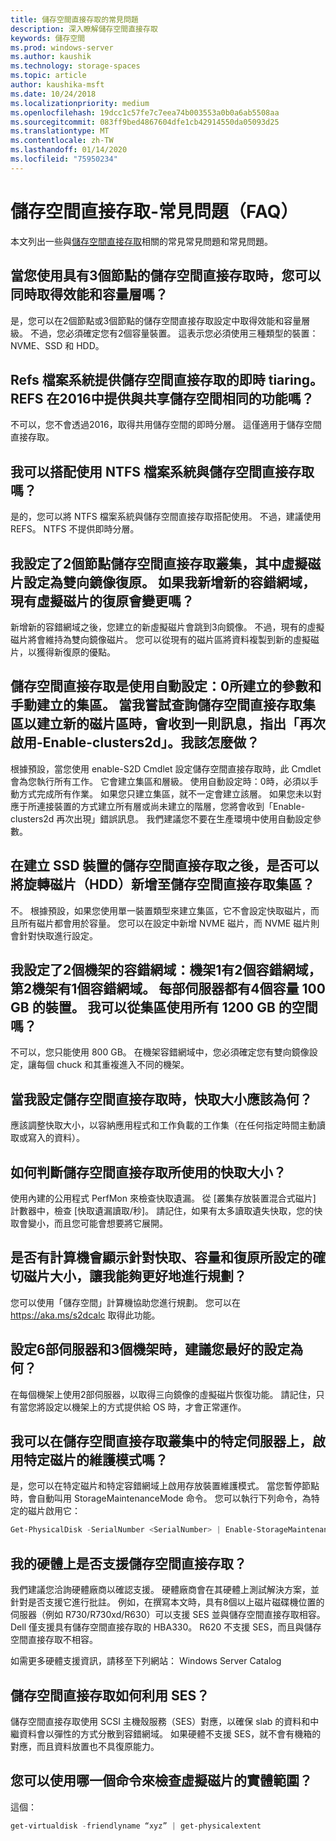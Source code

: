 ```yaml
---
title: 儲存空間直接存取的常見問題
description: 深入瞭解儲存空間直接存取
keywords: 儲存空間
ms.prod: windows-server
ms.author: kaushik
ms.technology: storage-spaces
ms.topic: article
author: kaushika-msft
ms.date: 10/24/2018
ms.localizationpriority: medium
ms.openlocfilehash: 19dcc1c57fe7c7eea74b003553a0b0a6ab5508aa
ms.sourcegitcommit: 083ff9bed4867604dfe1cb42914550da05093d25
ms.translationtype: MT
ms.contentlocale: zh-TW
ms.lasthandoff: 01/14/2020
ms.locfileid: "75950234"
---
```

# <a name="storage-spaces-direct---frequently-asked-questions-faq"></a>儲存空間直接存取-常見問題（FAQ）

本文列出一些與[儲存空間直接存取](storage-spaces-direct-overview.md)相關的常見常見問題和常見問題。

## <a name="when-you-use-storage-spaces-direct-with-3-nodes-can-you-get-both-performance-and-capacity-tiers"></a>當您使用具有3個節點的儲存空間直接存取時，您可以同時取得效能和容量層嗎？

是，您可以在2個節點或3個節點的儲存空間直接存取設定中取得效能和容量層級。 不過，您必須確定您有2個容量裝置。 這表示您必須使用三種類型的裝置： NVME、SSD 和 HDD。
 
## <a name="refs-file-system-provides-real-time-tiaring-with-storage-spaces-direct-does-refs-provides-the-same-functionality-with-shared-storage-spaces-in-2016"></a>Refs 檔案系統提供儲存空間直接存取的即時 tiaring。 REFS 在2016中提供與共享儲存空間相同的功能嗎？

不可以，您不會透過2016，取得共用儲存空間的即時分層。 這僅適用于儲存空間直接存取。 
 
## <a name="can-i-use-an-ntfs-file-system-with-storage-spaces-direct"></a>我可以搭配使用 NTFS 檔案系統與儲存空間直接存取嗎？
  
是的，您可以將 NTFS 檔案系統與儲存空間直接存取搭配使用。 不過，建議使用 REFS。 NTFS 不提供即時分層。 
 
## <a name="i-have-configured-2-node-storage-spaces-direct-clusters-where-the-virtual-disk-is-configured-as-2-way-mirror-resiliency-if-i-add-a-new-fault-domain-will-the-resiliency-of-the-existing-virtual-disk-change"></a>我設定了2個節點儲存空間直接存取叢集，其中虛擬磁片設定為雙向鏡像復原。 如果我新增新的容錯網域，現有虛擬磁片的復原會變更嗎？

新增新的容錯網域之後，您建立的新虛擬磁片會跳到3向鏡像。 不過，現有的虛擬磁片將會維持為雙向鏡像磁片。 您可以從現有的磁片區將資料複製到新的虛擬磁片，以獲得新復原的優點。
 
## <a name="the-storage-spaces-direct-was-created-using-the-autoconfig0-switch-and-the-pool-created-manually-when-i-try-to-query-the-storage-spaces-direct-pool-to-create-a-new-volume-i-get-a-message-that-says-enable-clusters2d-again-what-should-i-do"></a>儲存空間直接存取是使用自動設定：0所建立的參數和手動建立的集區。 當我嘗試查詢儲存空間直接存取集區以建立新的磁片區時，會收到一則訊息，指出「再次啟用-Enable-clusters2d」。我該怎麼做？

根據預設，當您使用 enable-S2D Cmdlet 設定儲存空間直接存取時，此 Cmdlet 會為您執行所有工作。 它會建立集區和層級。 使用自動設定時：0時，必須以手動方式完成所有作業。 如果您只建立集區，就不一定會建立該層。 如果您未以對應于所連接裝置的方式建立所有層或尚未建立的階層，您將會收到「Enable-clusters2d 再次出現」錯誤訊息。 我們建議您不要在生產環境中使用自動設定參數。 
 
## <a name="is-it-possible-to-add-a-spinning-disk-hdd-to-the-storage-spaces-direct-pool-after-you-have-created-storage-spaces-direct-with-ssd-devices"></a>在建立 SSD 裝置的儲存空間直接存取之後，是否可以將旋轉磁片（HDD）新增至儲存空間直接存取集區？

不。 根據預設，如果您使用單一裝置類型來建立集區，它不會設定快取磁片，而且所有磁片都會用於容量。 您可以在設定中新增 NVME 磁片，而 NVME 磁片則會針對快取進行設定。
 
## <a name="i-have-configured-a-2-rack-fault-domain-rack-1-has-2-fault-domains-rack-2-has-1-fault-domain-each-server-has-4-capacity-100-gb-devices-can-i-use-all-1200-gb-of-space-from-the-pool"></a>我設定了2個機架的容錯網域：機架1有2個容錯網域，第2機架有1個容錯網域。 每部伺服器都有4個容量 100 GB 的裝置。 我可以從集區使用所有 1200 GB 的空間嗎？

不可以，您只能使用 800 GB。 在機架容錯網域中，您必須確定您有雙向鏡像設定，讓每個 chuck 和其重複進入不同的機架。
 
## <a name="what-should-the-cache-size-be-when-i-am-configuring-storage-spaces-direct"></a>當我設定儲存空間直接存取時，快取大小應該為何？

應該調整快取大小，以容納應用程式和工作負載的工作集（在任何指定時間主動讀取或寫入的資料）。

## <a name="how-can-i-determine-the-size-of-cache-that-is-being-used-by-storage-spaces-direct"></a>如何判斷儲存空間直接存取所使用的快取大小？

使用內建的公用程式 PerfMon 來檢查快取遺漏。 從 [叢集存放裝置混合式磁片] 計數器中，檢查 [快取遺漏讀取/秒]。 請記住，如果有太多讀取遺失快取，您的快取會變小，而且您可能會想要將它展開。 
 
## <a name="is-there-a-calculator-that-shows-the-exact-size-of-the-disks-that-are-being-set-aside-for-cache-capacity-and-resiliency-that-would-enable-me-to-plan-better"></a>是否有計算機會顯示針對快取、容量和復原所設定的確切磁片大小，讓我能夠更好地進行規劃？

您可以使用「儲存空間」計算機協助您進行規劃。 您可以在 https://aka.ms/s2dcalc 取得此功能。
 
## <a name="what-is-the-best-configuration-that-you-would-recommend-when-configuring-6-servers-and-3-racks"></a>設定6部伺服器和3個機架時，建議您最好的設定為何？

在每個機架上使用2部伺服器，以取得三向鏡像的虛擬磁片恢復功能。 請記住，只有當您將設定以機架上的方式提供給 OS 時，才會正常運作。 
 
## <a name="can-i-enable-maintenance-mode-for-a-specific-disk-on-a-specific-server-in-storage-spaces-direct-cluster"></a>我可以在儲存空間直接存取叢集中的特定伺服器上，啟用特定磁片的維護模式嗎？

是，您可以在特定磁片和特定容錯網域上啟用存放裝置維護模式。 當您暫停節點時，會自動叫用 StorageMaintenanceMode 命令。 您可以執行下列命令，為特定的磁片啟用它：

```powershell
Get-PhysicalDisk -SerialNumber <SerialNumber> | Enable-StorageMaintenanceMode
```

## <a name="is-storage-spaces-direct-supported-on-my-hardware"></a>我的硬體上是否支援儲存空間直接存取？

我們建議您洽詢硬體廠商以確認支援。 硬體廠商會在其硬體上測試解決方案，並針對是否支援它進行批註。 例如，在撰寫本文時，具有8個以上磁片磁碟機位置的伺服器（例如 R730/R730xd/R630）可以支援 SES 並與儲存空間直接存取相容。 Dell 僅支援具有儲存空間直接存取的 HBA330。 R620 不支援 SES，而且與儲存空間直接存取不相容。

如需更多硬體支援資訊，請移至下列網站： Windows Server Catalog
 
## <a name="how-does-storage-spaces-direct-make-use-of-ses"></a>儲存空間直接存取如何利用 SES？

儲存空間直接存取使用 SCSI 主機殼服務（SES）對應，以確保 slab 的資料和中繼資料會以彈性的方式分散到容錯網域。 如果硬體不支援 SES，就不會有機箱的對應，而且資料放置也不具復原能力。
 
## <a name="what-command-can-you-use-to-check-the-physical-extent-for-a-virtual-disk"></a>您可以使用哪一個命令來檢查虛擬磁片的實體範圍？
  
這個：

```powershell
get-virtualdisk -friendlyname “xyz” | get-physicalextent
```
